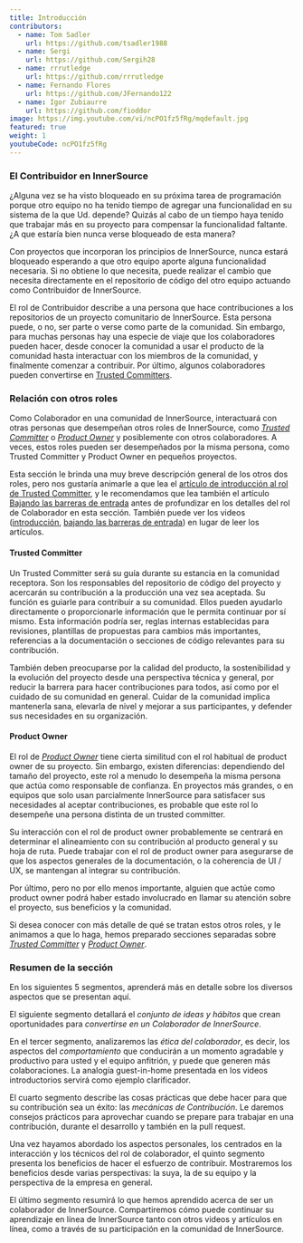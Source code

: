 ```yaml
---
title: Introducción
contributors:
  - name: Tom Sadler
    url: https://github.com/tsadler1988
  - name: Sergi
    url: https://github.com/Sergih28
  - name: rrrutledge
    url: https://github.com/rrrutledge
  - name: Fernando Flores
    url: https://github.com/JFernando122
  - name: Igor Zubiaurre
    url: https://github.com/fioddor
image: https://img.youtube.com/vi/ncPO1fz5fRg/mqdefault.jpg
featured: true
weight: 1
youtubeCode: ncPO1fz5fRg
---
```

<div class="sect2">
<h3 id="_el_contribuidor_en_innersource">El Contribuidor en InnerSource</h3>
<div class="paragraph">
<p>¿Alguna vez se ha visto bloqueado en su próxima tarea de programación porque otro equipo no ha tenido tiempo de agregar una funcionalidad en su sistema de la que Ud. depende?
Quizás al cabo de un tiempo haya tenido que trabajar más en su proyecto para compensar la funcionalidad faltante.
¿A que estaría bien nunca verse bloqueado de esta manera?</p>
</div>
<div class="paragraph">
<p>Con proyectos que incorporan los principios de InnerSource, nunca estará bloqueado esperando a que otro equipo aporte alguna funcionalidad necesaria.
Si no obtiene lo que necesita, puede realizar el cambio que necesita directamente en el repositorio de código del otro equipo actuando como Contribuidor de InnerSource.</p>
</div>
<div class="paragraph">
<p>El rol de Contribuidor describe a una persona que hace contribuciones a los repositorios de un proyecto comunitario de InnerSource.
Esta persona puede, o no, ser parte o verse como parte de la comunidad.
Sin embargo, para muchas personas hay una especie de viaje que los colaboradores pueden hacer, desde conocer la comunidad a usar el producto de la comunidad hasta interactuar con los miembros de la comunidad, y finalmente comenzar a contribuir.
Por último, algunos colaboradores pueden convertirse en <a href="https://innersourcecommons.org/learn/learning-path/trusted-committer">Trusted Committers</a>.</p>
</div>
</div>
<div class="sect2">
<h3 id="_relación_con_otros_roles">Relación con otros roles</h3>
<div class="paragraph">
<p>Como Colaborador en una comunidad de InnerSource, interactuará con otras personas que desempeñan otros roles de InnerSource, como <a href="https://innersourcecommons.org/learn/learning-path/trusted-committer"><em>Trusted Committer</em></a> o <a href="https://innersourcecommons.org/learn/learning-path/product-owner"><em>Product Owner</em></a> y posiblemente con otros colaboradores.
A veces, estos roles pueden ser desempeñados por la misma persona, como Trusted Committer y Product Owner en pequeños proyectos.</p>
</div>
<div class="paragraph">
<p>Esta sección le brinda una muy breve descripción general de los otros dos roles, pero nos gustaría animarle a que lea el <a href="https://innersourcecommons.org/learn/learning-path/trusted-committer">artículo de introducción al rol de Trusted Committer</a>, y le recomendamos que lea también el artículo <a href="https://innersourcecommons.org/es/learn/learning-path/trusted-committer/05/">Bajando las barreras de entrada</a> antes de profundizar en los detalles del rol de Colaborador en esta sección.
También puede ver los videos (<a href="https://innersourcecommons.org/learn/learning-path/trusted-committer">introducción</a>, <a href="https://innersourcecommons.org/es/learn/learning-path/trusted-committer/05/">bajando las barreras de entrada</a>) en lugar de leer los artículos.</p>
</div>
<div class="sect3">
<h4 id="_trusted_committer">Trusted Committer</h4>
<div class="paragraph">
<p>Un Trusted Committer será su guía durante su estancia en la comunidad receptora.
Son los responsables del repositorio de código del proyecto y acercarán su contribución a la producción una vez sea aceptada.
Su función es guiarle para contribuir a su comunidad. Ellos pueden ayudarlo directamente o proporcionarle información que le permita continuar por sí mismo. Esta información podría ser, reglas internas establecidas para revisiones, plantillas de propuestas para cambios más importantes, referencias a la documentación o secciones de código relevantes para su contribución.</p>
</div>
<div class="paragraph">
<p>También deben preocuparse por la calidad del producto, la sostenibilidad y la evolución del proyecto desde una perspectiva técnica y general, por reducir la barrera para hacer contribuciones para todos, así como por el cuidado de su comunidad en general.
Cuidar de la comunidad implica mantenerla sana, elevarla de nivel y mejorar a sus participantes, y defender sus necesidades en su organización.</p>
</div>
</div>
<div class="sect3">
<h4 id="_product_owner">Product Owner</h4>
<div class="paragraph">
<p>El rol de <a href="https://innersourcecommons.org/learn/learning-path/product-owner"><em>Product Owner</em></a> tiene cierta similitud con el rol habitual de product owner de su proyecto.
Sin embargo, existen diferencias: dependiendo del tamaño del proyecto, este rol a menudo lo desempeña la misma persona que actúa como responsable de confianza.
En proyectos más grandes, o en equipos que solo usan parcialmente InnerSource para satisfacer sus necesidades al aceptar contribuciones, es probable que este rol lo desempeñe una persona distinta de un trusted committer.</p>
</div>
<div class="paragraph">
<p>Su interacción con el rol de product owner probablemente se centrará en determinar el alineamiento con su contribución al producto general y su hoja de ruta.
Puede trabajar con el rol de product owner para asegurarse de que los aspectos generales de la documentación, o la coherencia de UI / UX, se mantengan al integrar su contribución.</p>
</div>
<div class="paragraph">
<p>Por último, pero no por ello menos importante, alguien que actúe como product owner podrá haber estado involucrado en llamar su atención sobre el proyecto, sus beneficios y la comunidad.</p>
</div>
<div class="paragraph">
<p>Si desea conocer con más detalle de qué se tratan estos otros roles, y le animamos a que lo haga, hemos preparado secciones separadas sobre <a href="https://innersourcecommons.org/learn/learning-path/trusted-committer"><em>Trusted Committer</em></a> y <a href="https://innersourcecommons.org/learn/learning-path/product-owner"><em>Product Owner</em></a>.</p>
</div>
</div>
</div>
<div class="sect2">
<h3 id="_resumen_de_la_sección">Resumen de la sección</h3>
<div class="paragraph">
<p>En los siguientes 5 segmentos, aprenderá más en detalle sobre los diversos aspectos que se presentan aquí.</p>
</div>
<div class="paragraph">
<p>El siguiente segmento detallará el <em>conjunto de ideas y hábitos</em> que crean oportunidades para <em>convertirse en un Colaborador de InnerSource</em>.</p>
</div>
<div class="paragraph">
<p>En el tercer segmento, analizaremos las <em>ética del colaborador</em>, es decir, los aspectos del <em>comportamiento</em> que conducirán a un momento agradable y productivo para usted y el equipo anfitrión, y puede que generen más colaboraciones.
La analogía guest-in-home presentada en los videos introductorios servirá como ejemplo clarificador.</p>
</div>
<div class="paragraph">
<p>El cuarto segmento describe las cosas prácticas que debe hacer para que su contribución sea un éxito: las <em>mecánicas de Contribución</em>.
Le daremos consejos prácticos para aprovechar cuando se prepare para trabajar en una contribución, durante el desarrollo y también en la pull request.</p>
</div>
<div class="paragraph">
<p>Una vez hayamos abordado los aspectos personales, los centrados en la interacción y los técnicos del rol de colaborador, el quinto segmento presenta los beneficios de hacer el esfuerzo de contribuir.
Mostraremos los beneficios desde varias perspectivas: la suya, la de su equipo y la perspectiva de la empresa en general.</p>
</div>
<div class="paragraph">
<p>El último segmento resumirá lo que hemos aprendido acerca de ser un colaborador de InnerSource.
Compartiremos cómo puede continuar su aprendizaje en línea de InnerSource tanto con otros videos y artículos en línea, como a través de su participación en la comunidad de InnerSource.</p>
</div>
</div>
<!--- This file autogenerated from https://github.com/InnerSourceCommons/InnerSourceLearningPath/blob/main/scripts -->